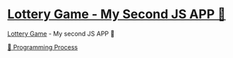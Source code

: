 # [Lottery Game - My Second JS APP 🎊](https://michellechang2006.github.io/lottery-game/)
 
[Lottery Game](https://michellechang2006.github.io/lottery-game/) - My second JS APP 🎊

[📝 Programming Process]()
